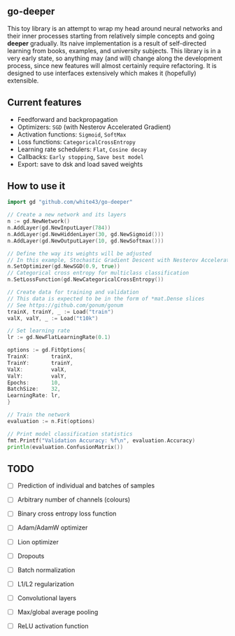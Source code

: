 go-deeper
---------

This toy library is an attempt to wrap my head around neural networks and their
inner processes starting from relatively simple concepts and going **deeper**
gradually. Its naive implementation is a result of self-directed learning from
books, examples, and university subjects. This library is in a very early state,
so anything may (and will) change along the development process, since new
features will almost certainly require refactoring. It is designed to use
interfaces extensively which makes it (hopefully) extensible.

Current features
----------------

* Feedforward and backpropagation
* Optimizers: `SGD` (with Nesterov Accelerated Gradient)
* Activation functions: `Sigmoid`, `SoftMax`
* Loss functions: `CategoricalCrossEntropy`
* Learning rate schedulers: `Flat`, `Cosine decay`
* Callbacks: `Early stopping`, `Save best model`
* Export: save to dsk and load saved weights

How to use it
-------------

```go
import gd "github.com/white43/go-deeper"

// Create a new network and its layers
n := gd.NewNetwork()
n.AddLayer(gd.NewInputLayer(784))
n.AddLayer(gd.NewHiddenLayer(30, gd.NewSigmoid()))
n.AddLayer(gd.NewOutputLayer(10, gd.NewSoftmax()))

// Define the way its weights will be adjusted
// In this example, Stochastic Gradient Descent with Nesterov Accelerated Gradient is used
n.SetOptimizer(gd.NewSGD(0.9, true))
// Categorical cross entropy for multiclass classification
n.SetLossFunction(gd.NewCategoricalCrossEntropy())

// Create data for training and validation
// This data is expected to be in the form of *mat.Dense slices
// See https://github.com/gonum/gonum
trainX, trainY, _ := Load("train")
valX, valY, _ := Load("t10k")

// Set learning rate
lr := gd.NewFlatLearningRate(0.1)

options := gd.FitOptions{
TrainX:       trainX,
TrainY:       trainY,
ValX:         valX,
ValY:         valY,
Epochs:       10,
BatchSize:    32,
LearningRate: lr,
}

// Train the network    
evaluation := n.Fit(options)

// Print model classification statistics
fmt.Printf("Validation Accuracy: %f\n", evaluation.Accuracy)
println(evaluation.ConfusionMatrix())
```

TODO
----

* [ ] Prediction of individual and batches of samples 
* [ ] Arbitrary number of channels (colours)
* [ ] Binary cross entropy loss function
* [ ] Adam/AdamW optimizer
* [ ] Lion optimizer
* [ ] Dropouts
* [ ] Batch normalization
* [ ] L1/L2 regularization
* [ ] Convolutional layers
* [ ] Max/global average pooling
* [ ] ReLU activation function

